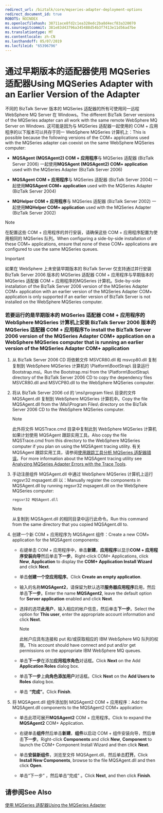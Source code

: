 ```yaml
---
redirect_url: /biztalk/core/mqseries-adapter-deployment-options
redirect_document_id: true
ROBOTS: NOINDEX
ms.openlocfilehash: 38711ace8fd2c1ea328edc2ba8d4ecf83a320070
ms.sourcegitcommit: 381e83d43796a345488d54b3f7413e11d56ad7be
ms.translationtype: MT
ms.contentlocale: zh-CN
ms.lasthandoff: 05/07/2019
ms.locfileid: "65396796"
---
```

# <a name="using-mqseries-adapter-with-an-earlier-version-of-the-adapter"></a><span data-ttu-id="c9a20-101">通过早期版本的适配器使用 MQSeries 适配器</span><span class="sxs-lookup"><span data-stu-id="c9a20-101">Using MQSeries Adapter with an Earlier Version of the Adapter</span></span>
<span data-ttu-id="c9a20-102">不同的 BizTalk Server 版本的 MQSeries 适配器的所有可使用同一远程 WebSphere MQ Server 在 Windows。</span><span class="sxs-lookup"><span data-stu-id="c9a20-102">The different BizTalk Server versions of the MQSeries adapter can all work with the same remote WebSphere MQ Server on Windows.</span></span> <span data-ttu-id="c9a20-103">这可能是因为与 MQSeries 适配器一起使用的 COM + 应用程序的以下版本可以共存于同一 WebSphere MQSeries 计算机上：</span><span class="sxs-lookup"><span data-stu-id="c9a20-103">This is possible because the following versions of the COM+ applications used with the MQSeries adapter can coexist on the same WebSphere MQSeries computer:</span></span>  
  
-   <span data-ttu-id="c9a20-104">**MQSAgent (MQSAgent2) COM + 应用程序**与 MQSeries 适配器 (BizTalk Server 2006) 一起使用</span><span class="sxs-lookup"><span data-stu-id="c9a20-104">**MQSAgent (MQSAgent2) COM+ application** used with the MQSeries Adapter (BizTalk Server 2006)</span></span> 
  
-   <span data-ttu-id="c9a20-105">**MQSAgent COM + 应用程序**与 MQSeries 适配器 (BizTalk Server 2004) 一起使用</span><span class="sxs-lookup"><span data-stu-id="c9a20-105">**MQSAgent COM+ application** used with the MQSeries Adapter (BizTalk Server 2004)</span></span>  
  
-   <span data-ttu-id="c9a20-106">**MQHelper COM + 应用程序**与 MQSeries 适配器 (BizTalk Server 2002) 一起使用</span><span class="sxs-lookup"><span data-stu-id="c9a20-106">**MQHelper COM+ application** used with the MQSeries Adapter (BizTalk Server 2002)</span></span> 
  
> [!NOTE]
>  <span data-ttu-id="c9a20-107">在配置这些 COM + 应用程序的并行安装，请确保这些 COM + 应用程序配置为使用相同的 MQSeries 队列。</span><span class="sxs-lookup"><span data-stu-id="c9a20-107">When configuring a side-by-side installation of these COM+ applications, ensure that none of these COM+ applications are configured to use the same MQSeries queues.</span></span>  
  
> [!IMPORTANT]
>  <span data-ttu-id="c9a20-108">如果在 WebSphere 上未安装早期版本的 BizTalk Server 仅支持通过并行安装 BizTalk Server 2006 版本的 MQSeries 适配器 COM + 应用程序与早期版本的 MQSeries 适配器 COM + 应用程序的MQSeries 计算机。</span><span class="sxs-lookup"><span data-stu-id="c9a20-108">Side-by-side installation of the BizTalk Server 2006 version of the MQSeries Adapter COM+ application with an earlier version of the MQSeries Adapter COM+ application is only supported if an earlier version of BizTalk Server is not installed on the WebSphere MQSeries computer.</span></span>  
  
### <a name="to-install-the-biztalk-server-2006-version-of-the-mqseries-adapter-com-application-on-a-websphere-mqseries-computer-that-is-running-an-earlier-version-of-the-mqseries-adapter-com-application"></a><span data-ttu-id="c9a20-109">若要运行的是早期版本的 MQSeries 适配器 COM + 应用程序的 WebSphere MQSeries 计算机上安装 BizTalk Server 2006 版本的 MQSeries 适配器 COM + 应用程序</span><span class="sxs-lookup"><span data-stu-id="c9a20-109">To install the BizTalk Server 2006 version of the MQSeries Adapter COM+ application on a WebSphere MQSeries computer that is running an earlier version of the MQSeries Adapter COM+ application</span></span>  
  
1.  <span data-ttu-id="c9a20-110">从 BizTalk Server 2006 CD 将依赖文件 MSVCR80.dll 和 msvcp80.dll 复制复制到 WebSphere MQSeries 计算机的 \Platform\BootStrap\ 目录运行 Bootstrap.msi。</span><span class="sxs-lookup"><span data-stu-id="c9a20-110">Run the Bootstrap.msi from the \Platform\BootStrap\ directory of the BizTalk Server 2006 CD to copy the dependency files MSVCR80.dll and MSVCP80.dll to the WebSphere MQSeries computer.</span></span>  
  
2.  <span data-ttu-id="c9a20-111">将从 BizTalk Server 2006 cd 的 \msi\program files\ 目录的文件 MQSAgent.dll 复制到 WebSphere MQSeries 计算机中。</span><span class="sxs-lookup"><span data-stu-id="c9a20-111">Copy the file MQSAgent.dll from the \Msi\Program Files\ directory on the BizTalk Server 2006 CD to the WebSphere MQSeries computer.</span></span>  
  
    > [!NOTE]
    >  <span data-ttu-id="c9a20-112">此外将文件 MQSTrace.cmd 目录中复制此到 WebSphere MQSeries 计算机如果计划使用 MQSAgent 跟踪实用工具。</span><span class="sxs-lookup"><span data-stu-id="c9a20-112">Also copy the file MQSTrace.cmd from this directory to the WebSphere MQSeries computer if you plan on using the MQSAgent tracing utility.</span></span> <span data-ttu-id="c9a20-113">有关 MQSAgent 跟踪实用工具，请参阅[使用跟踪工具分析 MQSeries 适配器错误](../core/analyzing-mqseries-adapter-errors-with-the-trace-tools.md)。</span><span class="sxs-lookup"><span data-stu-id="c9a20-113">For more information about the MQSAgent tracing utility see [Analyzing MQSeries Adapter Errors with the Trace Tools](../core/analyzing-mqseries-adapter-errors-with-the-trace-tools.md).</span></span>  
  
3.  <span data-ttu-id="c9a20-114">手动注册组件 MQSAgent.dll 中通过 WebSphere MQSeries 计算机上运行 regsvr32 mqsagent.dll 以：</span><span class="sxs-lookup"><span data-stu-id="c9a20-114">Manually register the components in MQSAgent.dll by running regsvr32 mqsagent.dll on the WebSphere MQSeries computer:</span></span>  
  
    ```  
    regsvr32 MQSAgent.dll  
    ```  
  
    > [!NOTE]
    >  <span data-ttu-id="c9a20-115">从复制到 MQSAgent.dll 的相同目录中运行此命令。</span><span class="sxs-lookup"><span data-stu-id="c9a20-115">Run this command from the same directory that you copied MQSAgent.dll to.</span></span>  
  
4.  <span data-ttu-id="c9a20-116">创建一个新 COM + 应用程序为 MQSAgent 组件：</span><span class="sxs-lookup"><span data-stu-id="c9a20-116">Create a new COM+ application for the MQSAgent components:</span></span>  
  
    -   <span data-ttu-id="c9a20-117">右键单击 COM + 应用程序中，单击**新建**，**应用程序**以显示**COM + 应用程序安装向导**然后单击**下一步**。</span><span class="sxs-lookup"><span data-stu-id="c9a20-117">Right-click COM+ Applications, click **New**, **Application** to display the **COM+ Application Install Wizard** and click **Next**.</span></span>  
  
    -   <span data-ttu-id="c9a20-118">单击**创建一个空应用程序**。</span><span class="sxs-lookup"><span data-stu-id="c9a20-118">Click **Create an empty application**.</span></span>  
  
    -   <span data-ttu-id="c9a20-119">输入的名称**MQSAgent2**，请保留为默认选项**服务器应用程序**启用，然后单击**下一步**。</span><span class="sxs-lookup"><span data-stu-id="c9a20-119">Enter the name **MQSAgent2**, leave the default option for **Server application** enabled and click **Next**.</span></span>  
  
    -   <span data-ttu-id="c9a20-120">选择的选项**此用户**，输入相应的帐户信息，然后单击**下一步**。</span><span class="sxs-lookup"><span data-stu-id="c9a20-120">Select the option for **This user**, enter the appropriate account information and click **Next**.</span></span>  
  
        > [!NOTE]
        >  <span data-ttu-id="c9a20-121">此帐户应具有连接和 put 和/或获取相应的 IBM WebSphere MQ 队列的权限。</span><span class="sxs-lookup"><span data-stu-id="c9a20-121">This account should have connect and put and/or get permissions on the appropriate IBM WebSphere MQ queues.</span></span>  
  
    -   <span data-ttu-id="c9a20-122">单击**下一步**在添加**应用程序角色**对话框。</span><span class="sxs-lookup"><span data-stu-id="c9a20-122">Click **Next** on the Add **Application Roles** dialog box.</span></span>  
  
    -   <span data-ttu-id="c9a20-123">单击**下一步**上**向角色添加用户**对话框。</span><span class="sxs-lookup"><span data-stu-id="c9a20-123">Click **Next** on the **Add Users to Roles** dialog box.</span></span>  
  
    -   <span data-ttu-id="c9a20-124">单击 **“完成”**。</span><span class="sxs-lookup"><span data-stu-id="c9a20-124">Click **Finish**.</span></span>  
  
5.  <span data-ttu-id="c9a20-125">将 MQSAgent.dll 组件添加到 MQSAgent2 COM + 应用程序：</span><span class="sxs-lookup"><span data-stu-id="c9a20-125">Add the MQSAgent.dll components to the MQSAgent2 COM+ application:</span></span>  
  
    -   <span data-ttu-id="c9a20-126">单击此项可展开**MQSAgent2** COM + 应用程序。</span><span class="sxs-lookup"><span data-stu-id="c9a20-126">Click to expand the **MQSAgent2** COM+ Application.</span></span>  
  
    -   <span data-ttu-id="c9a20-127">右键单击**组件**然后单击**新建**，**组件**以启动 COM + 组件安装向导，然后单击**下一步**。</span><span class="sxs-lookup"><span data-stu-id="c9a20-127">Right-click **Components** and click **New**, **Component** to launch the COM+ Component Install Wizard and then click **Next**.</span></span>  
  
    -   <span data-ttu-id="c9a20-128">单击**安装新组件**，浏览至文件 MQSAgent.dll，然后单击**打开**。</span><span class="sxs-lookup"><span data-stu-id="c9a20-128">Click **Install New Components**, browse to the file MQSAgent.dll and then click **Open**.</span></span>  
  
    -   <span data-ttu-id="c9a20-129">单击“下一步” ，然后单击“完成” 。</span><span class="sxs-lookup"><span data-stu-id="c9a20-129">Click **Next**, and then click **Finish**.</span></span>  
  
## <a name="see-also"></a><span data-ttu-id="c9a20-130">请参阅</span><span class="sxs-lookup"><span data-stu-id="c9a20-130">See Also</span></span>  
 [<span data-ttu-id="c9a20-131">使用 MQSeries 适配器</span><span class="sxs-lookup"><span data-stu-id="c9a20-131">Using the MQSeries Adapter</span></span>](../core/using-the-mqseries-adapter.md)